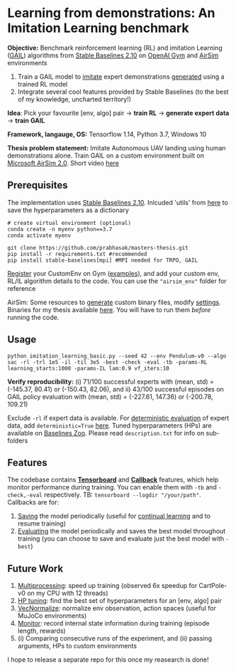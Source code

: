 Learning from demonstrations: An Imitation Learning benchmark
==========================
**Objective:** Benchmark reinforcement learning (RL) and imitation Learning ([GAIL](https://arxiv.org/pdf/1606.03476.pdf)) algorithms from [Stable Baselines 2.10](https://stable-baselines.readthedocs.io/en/master/index.html) on [OpenAI Gym](https://gym.openai.com/) and [AirSim](https://microsoft.github.io/AirSim/) environments
1. Train a GAIL model to <ins>imitate</ins> expert demonstrations <ins>generated</ins> using a trained RL model
2. Integrate several cool features provided by Stable Baselines (to the best of my knowledge, uncharted territory!)

**Idea**: Pick your favourite [env, algo] pair -> **train RL** -> **generate expert data** -> **train GAIL**

**Framework, langauge, OS:** Tensorflow 1.14, Python 3.7, Windows 10

**Thesis problem statement:** Imitate Autonomous UAV landing using human demonstrations alone. Train GAIL on a custom environment built on [Microsoft AirSim 2.0](https://microsoft.github.io/AirSim/). Short video [here](https://www.youtube.com/watch?v=oj4y8GOq4gk&feature=youtu.be)

Prerequisites
-------------
The implementation uses [Stable Baselines 2.10](https://stable-baselines.readthedocs.io/en/master/guide/install.html). Inlcuded 'utils' from [here](https://github.com/araffin/rl-baselines-zoo) to save the hyperparameters as a dictionary

```
# create virtual environment (optional)
conda create -n myenv python==3.7
conda activate myenv

git clone https://github.com/prabhasak/masters-thesis.git
pip install -r requirements.txt #recommended
pip install stable-baselines[mpi] #MPI needed for TRPO, GAIL
```

[Register](https://medium.com/@apoddar573/making-your-own-custom-environment-in-gym-c3b65ff8cdaa) your CustomEnv on Gym ([examples](https://github.com/openai/gym/blob/master/gym/envs/__init__.py)), and add your custom env, RL/IL algorithm details to the code. You can use the ``"airsim_env"`` folder for reference

AirSim: Some resources to [generate](https://microsoft.github.io/AirSim/build_windows/) custom binary files, modify [settings](https://microsoft.github.io/AirSim/settings/). Binaries for my thesis available [here](https://drive.google.com/drive/folders/1PFYkOlqb0DLcVoSsaSNGZVJif1VGeGuK?usp=sharing). You will have to run them _before_ running the code.


Usage
-------------
``python imitation_learning_basic.py --seed 42 --env Pendulum-v0 --algo sac -rl -trl 1e5 -il -til 3e5 -best -check -eval -tb -params-RL learning_starts:1000 -params-IL lam:0.9 vf_iters:10``

**Verify reproducibility:** (i) 71/100 successful experts with (mean, std) = (-145.37, 80.41) or (-150.43, 82.06), and 
ii) 43/100 successful episodes on GAIL policy evaluation with (mean, std) = (-227.61, 147.36) or (-200.78, 109.21)

Exclude ``-rl`` if expert data is available. For [deterministic evaluation](https://github.com/hill-a/stable-baselines/issues/929#issuecomment-655319112) of expert data, add ``deterministic=True`` [here](https://github.com/hill-a/stable-baselines/blob/master/stable_baselines/gail/dataset/record_expert.py#L120). Tuned hyperparameters (HPs) are available on [Baselines Zoo](https://github.com/araffin/rl-baselines-zoo/tree/master/hyperparams). Please read ``description.txt`` for info on sub-folders

<!-- To hide expert data info (keys, shape), you will have to comment [this](https://github.com/hill-a/stable-baselines/blob/master/stable_baselines/gail/dataset/record_expert.py#L173) out -->

Features
-------------
The codebase contains **[Tensorboard](https://stable-baselines.readthedocs.io/en/master/guide/tensorboard.html)** and **[Callback](https://stable-baselines.readthedocs.io/en/master/guide/callbacks.html)** features, which help monitor performance during training. You can enable them with ``-tb`` and ``-check,-eval`` respectively. TB: ``tensorboard --logdir "/your/path"``. Callbacks are for:
1. [Saving](https://stable-baselines.readthedocs.io/en/master/guide/callbacks.html#checkpointcallback) the model periodically (useful for [continual learning](https://stable-baselines.readthedocs.io/en/master/guide/examples.html#continual-learning) and to resume training)
2. [Evaluating](https://stable-baselines.readthedocs.io/en/master/guide/callbacks.html#evalcallback) the model periodically and saves the best model throughout training (you can choose to save and evaluate just the best model with ``-best``)

Future Work
-------------
1. [Multiprocessing](https://stable-baselines.readthedocs.io/en/master/guide/vec_envs.html#subprocvecenv): speed up training (observed 6x speedup for CartPole-v0 on my CPU with 12 threads)
2. [HP tuning](https://stable-baselines.readthedocs.io/en/master/guide/rl_zoo.html): find the best set of hyperparameters for an [env, algo] pair
3. [VecNormalize](https://stable-baselines.readthedocs.io/en/master/guide/vec_envs.html#vecnormalize): normalize env observation, action spaces (useful for MuJoCo environments)
4. [Monitor](https://stable-baselines.readthedocs.io/en/master/common/monitor.html): record internal state information during training (episode length, rewards)
5. (i) Comparing consecutive runs of the experiment, and (ii) passing arguments, HPs to custom environments

I hope to release a separate repo for this once my reasearch is done!
